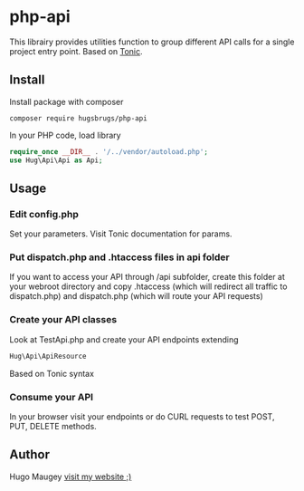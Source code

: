 # php-api

This librairy provides utilities function to group different API calls for a single project entry point. Based on [Tonic](https://github.com/peej/tonic).

## Install

Install package with composer
```
composer require hugsbrugs/php-api
```

In your PHP code, load library
```php
require_once __DIR__ . '/../vendor/autoload.php';
use Hug\Api\Api as Api;
```

## Usage

### Edit config.php

Set your parameters. Visit Tonic documentation for params.

### Put dispatch.php and .htaccess files in api folder

If you want to access your API through /api subfolder, create this folder at your webroot directory and copy .htaccess (which will redirect all traffic to dispatch.php) and dispatch.php (which will route your API requests)

### Create your API classes

Look at TestApi.php and create your API endpoints extending 
```php
Hug\Api\ApiResource
```
Based on Tonic syntax

### Consume your API

In your browser visit your endpoints or do CURL requests to test POST, PUT, DELETE methods.


## Author

Hugo Maugey [visit my website ;)](https://hugo.maugey.fr)
